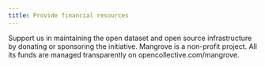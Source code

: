 ```yaml
---
title: Provide financial resources
---
```


Support us in maintaining the open dataset and open source infrastructure 
by donating or sponsoring the initiative. 
Mangrove is a non-profit project. All its funds are managed transparently 
on opencollective.com/mangrove.
